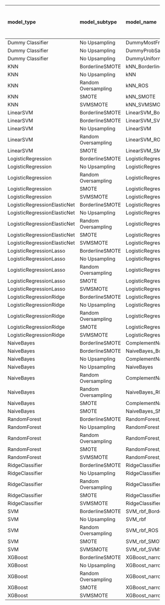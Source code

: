 | model_type                   | model_subtype       | model_name                                   |   title |   title and first paragraph | title and 5 sentences   | title and 10 sentences   |   title and first sentence each paragraph | raw text   |
|:-----------------------------|:--------------------|:---------------------------------------------|--------:|----------------------------:|:------------------------|:-------------------------|------------------------------------------:|:-----------|
| Dummy Classifier             | No Upsampling       | DummyMostFrequent                            |   0     |                       0     | 0.000                   | 0.000                    |                                     0     | 0.000      |
| Dummy Classifier             | No Upsampling       | DummyProbSampling                            |   0.252 |                       0.352 | 0.313                   | 0.374                    |                                     0.304 | 0.352      |
| Dummy Classifier             | No Upsampling       | DummyUniformSampling                         |   0.487 |                       0.5   | 0.461                   | 0.491                    |                                     0.47  | 0.487      |
| KNN                          | BorderlineSMOTE     | kNN_BorderlineSMOTE                          |   0.922 |                       0.852 | **1.000**               | 0.952                    |                                     0.839 | **1.000**  |
| KNN                          | No Upsampling       | kNN                                          |   0.326 |                       0.174 | 0.052                   | 0.178                    |                                     0.174 | 0.026      |
| KNN                          | Random Oversampling | kNN_ROS                                      |   0.513 |                       0.443 | 0.461                   | 0.383                    |                                     0.5   | 0.204      |
| KNN                          | SMOTE               | kNN_SMOTE                                    |   0.917 |                       0.904 | **1.000**               | **1.000**                |                                     0.835 | **1.000**  |
| KNN                          | SVMSMOTE            | kNN_SVMSMOTE                                 |   0.891 |                       0.761 | **1.000**               | 0                        |                                     0.83  | 0.974      |
| LinearSVM                    | BorderlineSMOTE     | LinearSVM_BorderlineSMOTE                    |   0.365 |                       0.361 | 0.330                   | 0.365                    |                                     0.374 | 0.417      |
| LinearSVM                    | BorderlineSMOTE     | LinearSVM_SVMSMOTE                           |   0.365 |                       0.361 | 0.330                   | 0                        |                                     0.374 | 0.417      |
| LinearSVM                    | No Upsampling       | LinearSVM                                    |   0.365 |                       0.348 | 0.330                   | 0.365                    |                                     0.374 | 0.417      |
| LinearSVM                    | Random Oversampling | LinearSVM_ROS                                |   0.365 |                       0.348 | 0.330                   | 0.365                    |                                     0.374 | 0.417      |
| LinearSVM                    | SMOTE               | LinearSVM_SMOTE                              |   0.374 |                       0.374 | 0.330                   | 0.365                    |                                     0.374 | 0.417      |
| LogisticRegression           | BorderlineSMOTE     | LogisticRegression_BorderlineSMOTE           |   0.365 |                       0.37  | 0.335                   | 0.361                    |                                     0.378 | 0.422      |
| LogisticRegression           | No Upsampling       | LogisticRegression                           |   0.361 |                       0.343 | 0.296                   | 0.357                    |                                     0.378 | 0.387      |
| LogisticRegression           | Random Oversampling | LogisticRegression_ROS                       |   0.365 |                       0.357 | 0.339                   | 0.365                    |                                     0.374 | 0.409      |
| LogisticRegression           | SMOTE               | LogisticRegression_SMOTE                     |   0.357 |                       0.335 | 0.343                   | 0.374                    |                                     0.37  | 0.404      |
| LogisticRegression           | SVMSMOTE            | LogisticRegression_SVMSMOTE                  |   0.43  |                       0.361 | 0.348                   | 0.357                    |                                     0.391 | 0.439      |
| LogisticRegressionElasticNet | BorderlineSMOTE     | LogisticRegressionElasticNet_BorderlineSMOTE |   0.291 |                       0.33  | 0.335                   | 0.343                    |                                     0.422 | 0.387      |
| LogisticRegressionElasticNet | No Upsampling       | LogisticRegressionElasticNet                 |   0.287 |                       0.309 | 0.313                   | 0.335                    |                                     0.387 | 0.374      |
| LogisticRegressionElasticNet | Random Oversampling | LogisticRegressionElasticNet_ROS             |   0.296 |                       0.33  | 0.339                   | 0.343                    |                                     0.435 | 0.400      |
| LogisticRegressionElasticNet | SMOTE               | LogisticRegressionElasticNet_SMOTE           |   0.3   |                       0.33  | 0.339                   | 0.343                    |                                     0.435 | 0.387      |
| LogisticRegressionElasticNet | SVMSMOTE            | LogisticRegressionElasticNet_SVMSMOTE        |   0.309 |                       0.357 | 0.339                   | 0.361                    |                                     0.443 | 0.443      |
| LogisticRegressionLasso      | BorderlineSMOTE     | LogisticRegressionLasso_BorderlineSMOTE      |   0.265 |                       0.352 | 0.283                   | 0.361                    |                                     0.404 | 0.430      |
| LogisticRegressionLasso      | No Upsampling       | LogisticRegressionLasso                      |   0.261 |                       0.343 | 0.278                   | 0.348                    |                                     0.396 | 0.417      |
| LogisticRegressionLasso      | Random Oversampling | LogisticRegressionLasso_ROS                  |   0.278 |                       0.343 | 0.287                   | 0.374                    |                                     0.43  | 0.457      |
| LogisticRegressionLasso      | SMOTE               | LogisticRegressionLasso_SMOTE                |   0.261 |                       0.357 | 0.278                   | 0.378                    |                                     0.413 | 0.439      |
| LogisticRegressionLasso      | SVMSMOTE            | LogisticRegressionLasso_SVMSMOTE             |   0.283 |                       0.361 | 0.348                   | 0.400                    |                                     0.461 | 0.470      |
| LogisticRegressionRidge      | BorderlineSMOTE     | LogisticRegressionRidge_BorderlineSMOTE      |   0.409 |                       0.413 | 0.370                   | 0.400                    |                                     0.361 | 0.409      |
| LogisticRegressionRidge      | No Upsampling       | LogisticRegressionRidge                      |   0.365 |                       0.387 | 0.357                   | 0.391                    |                                     0.339 | 0.396      |
| LogisticRegressionRidge      | Random Oversampling | LogisticRegressionRidge_ROS                  |   0.396 |                       0.413 | 0.378                   | 0.409                    |                                     0.357 | 0.404      |
| LogisticRegressionRidge      | SMOTE               | LogisticRegressionRidge_SMOTE                |   0.396 |                       0.413 | 0.378                   | 0.404                    |                                     0.365 | 0.400      |
| LogisticRegressionRidge      | SVMSMOTE            | LogisticRegressionRidge_SVMSMOTE             |   0.426 |                       0.378 | 0.357                   | 0.409                    |                                     0.383 | 0.417      |
| NaiveBayes                   | BorderlineSMOTE     | ComplementNaiveBayes_BorderlineSMOTE         |   0.552 |                       0.543 | 0.591                   | 0.596                    |                                     0.648 | 0.717      |
| NaiveBayes                   | BorderlineSMOTE     | NaiveBayes_BorderlineSMOTE                   |   0.561 |                       0.539 | 0.587                   | 0.613                    |                                     0.657 | 0.691      |
| NaiveBayes                   | No Upsampling       | ComplementNaiveBayes                         |   0.426 |                       0.361 | 0.352                   | 0.357                    |                                     0.391 | 0.348      |
| NaiveBayes                   | No Upsampling       | NaiveBayes                                   |   0.113 |                       0.143 | 0.161                   | 0.191                    |                                     0.204 | 0.235      |
| NaiveBayes                   | Random Oversampling | ComplementNaiveBayes_ROS                     |   0.587 |                       0.583 | 0.622                   | 0.643                    |                                     0.691 | 0.717      |
| NaiveBayes                   | Random Oversampling | NaiveBayes_ROS                               |   0.557 |                       0.622 | 0.609                   | 0.635                    |                                     0.665 | 0.748      |
| NaiveBayes                   | SMOTE               | ComplementNaiveBayes_SMOTE                   |   0.517 |                       0.543 | 0.591                   | 0.626                    |                                     0.652 | 0.691      |
| NaiveBayes                   | SMOTE               | NaiveBayes_SMOTE                             |   0.53  |                       0.53  | 0.587                   | 0.613                    |                                     0.648 | 0.700      |
| RandomForest                 | BorderlineSMOTE     | RandomForest_BorderlineSMOTE                 |   0.252 |                       0.37  | 0.361                   | 0.396                    |                                     0.317 | 0.387      |
| RandomForest                 | No Upsampling       | RandomForest                                 |   0.278 |                       0.343 | 0.361                   | 0.357                    |                                     0.283 | 0.357      |
| RandomForest                 | Random Oversampling | RandomForest_ROS                             |   0.304 |                       0.439 | 0.391                   | 0.435                    |                                     0.374 | 0.435      |
| RandomForest                 | SMOTE               | RandomForest_SMOTE                           |   0.265 |                       0.37  | 0.365                   | 0.383                    |                                     0.309 | 0.396      |
| RandomForest                 | SVMSMOTE            | RandomForest_SVMSMOTE                        |   0.27  |                       0.348 | 0.317                   | 0.400                    |                                     0.283 | 0.404      |
| RidgeClassifier              | BorderlineSMOTE     | RidgeClassifier_BorderlineSMOTE              |   0.387 |                       0.404 | 0.378                   | 0.404                    |                                     0.365 | 0.404      |
| RidgeClassifier              | No Upsampling       | RidgeClassifier                              |   0.383 |                       0.409 | 0.378                   | 0.404                    |                                     0.365 | 0.404      |
| RidgeClassifier              | Random Oversampling | RidgeClassifier_ROS                          |   0.383 |                       0.409 | 0.378                   | 0.404                    |                                     0.365 | 0.404      |
| RidgeClassifier              | SMOTE               | RidgeClassifier_SMOTE                        |   0.383 |                       0.409 | 0.378                   | 0.404                    |                                     0.365 | 0.404      |
| RidgeClassifier              | SVMSMOTE            | RidgeClassifier_SVMSMOTE                     |   0.448 |                       0.396 | 0.370                   | 0.409                    |                                     0.387 | 0.452      |
| SVM                          | BorderlineSMOTE     | SVM_rbf_BorderlineSMOTE                      |   0.152 |                       0.009 | 0.013                   | 0.035                    |                                     0.043 | 0.100      |
| SVM                          | No Upsampling       | SVM_rbf                                      |   0.109 |                       0.004 | 0.017                   | 0.104                    |                                     0.178 | 0.248      |
| SVM                          | Random Oversampling | SVM_rbf_ROS                                  |   0.2   |                       0.017 | 0.022                   | 0.174                    |                                     0.209 | 0.335      |
| SVM                          | SMOTE               | SVM_rbf_SMOTE                                |   0.157 |                       0.009 | 0.013                   | 0.039                    |                                     0.026 | 0.117      |
| SVM                          | SVMSMOTE            | SVM_rbf_SVMSMOTE                             |   0.3   |                       0.009 | 0.013                   | 0.022                    |                                     0.013 | 0.087      |
| XGBoost                      | BorderlineSMOTE     | XGBoost_narrow_BorderlineSMOTE               |   0.204 |                       0.357 | 0.352                   | 0.370                    |                                     0.352 | 0.396      |
| XGBoost                      | No Upsampling       | XGBoost_narrow                               |   0.226 |                       0.378 | 0.335                   | 0.378                    |                                     0.374 | 0.409      |
| XGBoost                      | Random Oversampling | XGBoost_narrow_ROS                           |   0.27  |                       0.435 | 0.400                   | 0.413                    |                                     0.413 | 0.422      |
| XGBoost                      | SMOTE               | XGBoost_narrow_SMOTE                         |   0.187 |                       0.383 | 0.339                   | 0.383                    |                                     0.361 | 0.443      |
| XGBoost                      | SVMSMOTE            | XGBoost_narrow_SVMSMOTE                      |   0.222 |                       0.391 | 0.343                   | 0.378                    |                                     0.378 | 0.435      |